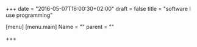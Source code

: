 +++
date = "2016-05-07T16:00:30+02:00"
draft = false
title = "software I use programming"

[menu]
  [menu.main]
    Name = ""
    parent = ""

+++

